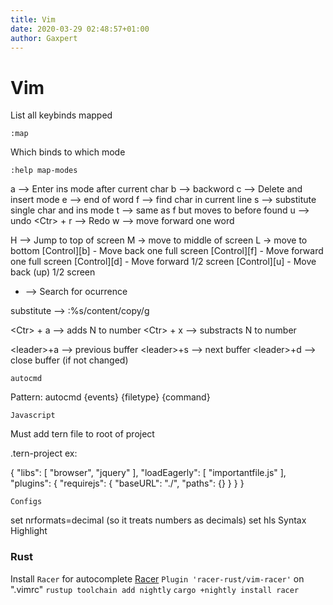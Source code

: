 ```yaml
---
title: Vim
date: 2020-03-29 02:48:57+01:00
author: Gaxpert
---
```


# Vim

List all keybinds mapped

`:map`

Which binds to which mode

`:help map-modes`


a --> Enter ins mode after current char
b --> backword
c --> Delete and insert mode
e --> end of word
f --> find char in current line
s --> substitute single char and ins mode
t --> same as f but moves to before found
u --> undo
\<Ctr> + r --> Redo
w --> move forward one word

H --> Jump to top of screen
M -> move to middle of screen
L -> move to bottom
[Control][b] - Move back one full screen
[Control][f] - Move forward one full screen
[Control][d] - Move forward 1/2 screen
[Control][u] - Move back (up) 1/2 screen
* --> Search for ocurrence

substitute --> :%s/content/copy/g

\<Ctr> + a --> adds N to number
\<Ctr> + x --> substracts N to number



\<leader>+a --> previous buffer
\<leader>+s --> next buffer
\<leader>+d --> close buffer (if not changed)

    autocmd
    
Pattern: autocmd {events} {filetype} {command}


    Javascript
Must add tern file to root of project

.tern-project
ex:

{
  "libs": [
    "browser",
    "jquery"
  ],
  "loadEagerly": [
    "importantfile.js"
  ],
  "plugins": {
    "requirejs": {
      "baseURL": "./",
      "paths": {}
    }
  }
}


    Configs
set nrformats=decimal  (so it treats numbers as decimals)
set hls   Syntax Highlight

### Rust
Install `Racer` for autocomplete [Racer](https://github.com/racer-rust/vim-racer)
`Plugin 'racer-rust/vim-racer'` on ".vimrc"
`rustup toolchain add nightly`
`cargo +nightly install racer `
 

